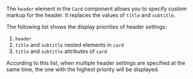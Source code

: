 The `header` element in the `Card` component allows you to specify custom markup for the header. It replaces the values
of `title` and `subtitle`.

The following list shows the display priorities of header settings:

1. `header`
2. `title` and `subtitle` nested elements in `card`
3. `title` and `subtitle` attributes of `card`

According to this list, when multiple header settings are specified at the same time, the one with the highest priority
will be displayed.
